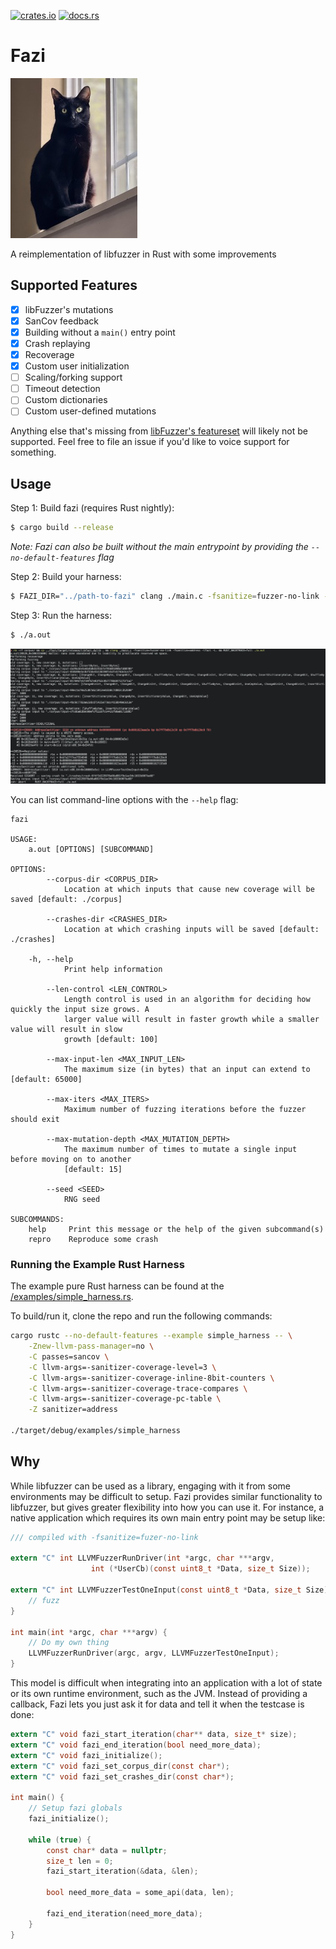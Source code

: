 [![crates.io](https://img.shields.io/crates/v/fazi)](https://crates.io/crates/fazi) [![docs.rs](https://img.shields.io/docsrs/fazi)](https://docs.rs/fazi)

# Fazi

![fazi](images/fazi.jpg "Fazi the cat")

A reimplementation of libfuzzer in Rust with some improvements

## Supported Features

- [x] libFuzzer's mutations
- [x] SanCov feedback
- [x] Building without a `main()` entry point
- [x] Crash replaying
- [x] Recoverage
- [x] Custom user initialization
- [ ] Scaling/forking support
- [ ] Timeout detection
- [ ] Custom dictionaries
- [ ] Custom user-defined mutations

Anything else that's missing from [libFuzzer's featureset](https://www.llvm.org/docs/LibFuzzer.html#options) will likely not be supported. Feel free to file an issue if you'd like to voice support for something.

## Usage

Step 1: Build fazi (requires Rust nightly):

```bash
$ cargo build --release
```

*Note: Fazi can also be built without the main entrypoint by providing the `--no-default-features` flag*

Step 2: Build your harness:

```bash
$ FAZI_DIR="../path-to-fazi" clang ./main.c -fsanitize=fuzzer-no-link -fsanitize=address -lfazi -L$FAZI_DIR/target/release/
```

Step 3: Run the harness:

```bash
$ ./a.out
```

![fazi_running](images/example_run.png "Example of Fazi running")

You can list command-line options with the `--help` flag:

```
fazi

USAGE:
    a.out [OPTIONS] [SUBCOMMAND]

OPTIONS:
        --corpus-dir <CORPUS_DIR>
            Location at which inputs that cause new coverage will be saved [default: ./corpus]

        --crashes-dir <CRASHES_DIR>
            Location at which crashing inputs will be saved [default: ./crashes]

    -h, --help
            Print help information

        --len-control <LEN_CONTROL>
            Length control is used in an algorithm for deciding how quickly the input size grows. A
            larger value will result in faster growth while a smaller value will result in slow
            growth [default: 100]

        --max-input-len <MAX_INPUT_LEN>
            The maximum size (in bytes) that an input can extend to [default: 65000]

        --max-iters <MAX_ITERS>
            Maximum number of fuzzing iterations before the fuzzer should exit

        --max-mutation-depth <MAX_MUTATION_DEPTH>
            The maximum number of times to mutate a single input before moving on to another
            [default: 15]

        --seed <SEED>
            RNG seed

SUBCOMMANDS:
    help     Print this message or the help of the given subcommand(s)
    repro    Reproduce some crash
```

### Running the Example Rust Harness

The example pure Rust harness can be found at the [/examples/simple_harness.rs](/examples/simple_harness.rs).

To build/run it, clone the repo and run the following commands:

```bash
cargo rustc --no-default-features --example simple_harness -- \
    -Znew-llvm-pass-manager=no \
    -C passes=sancov \
    -C llvm-args=-sanitizer-coverage-level=3 \
    -C llvm-args=-sanitizer-coverage-inline-8bit-counters \
    -C llvm-args=-sanitizer-coverage-trace-compares \
    -C llvm-args=-sanitizer-coverage-pc-table \
    -Z sanitizer=address

./target/debug/examples/simple_harness
```

## Why

While libfuzzer can be used as a library, engaging with it from some environments may be difficult to setup. Fazi provides
similar functionality to libfuzzer, but gives greater flexibility into how you can use it. For instance, a native application
which requires its own main entry point may be setup like:

```c
/// compiled with -fsanitize=fuzer-no-link

extern "C" int LLVMFuzzerRunDriver(int *argc, char ***argv,
                  int (*UserCb)(const uint8_t *Data, size_t Size));

extern "C" int LLVMFuzzerTestOneInput(const uint8_t *Data, size_t Size) {
    // fuzz
}

int main(int *argc, char ***argv) {
    // Do my own thing
    LLVMFuzzerRunDriver(argc, argv, LLVMFuzzerTestOneInput);
}
```

This model is difficult when integrating into an application with a lot of state or its own runtime environment, such as
the JVM. Instead of providing a callback, Fazi lets you just ask it for data and tell it when the testcase is done:

```c
extern "C" void fazi_start_iteration(char** data, size_t* size);
extern "C" void fazi_end_iteration(bool need_more_data);
extern "C" void fazi_initialize();
extern "C" void fazi_set_corpus_dir(const char*);
extern "C" void fazi_set_crashes_dir(const char*);

int main() {
    // Setup fazi globals
    fazi_initialize();

    while (true) {
        const char* data = nullptr;
        size_t len = 0;
        fazi_start_iteration(&data, &len);

        bool need_more_data = some_api(data, len);

        fazi_end_iteration(need_more_data);
    }
}
```